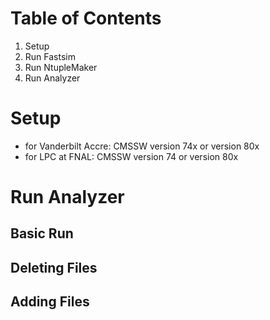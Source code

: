# Table of Contents
1. Setup
2. Run Fastsim
3. Run NtupleMaker
4. Run Analyzer

# Setup

- for Vanderbilt Accre: CMSSW version 74x or version 80x
- for LPC at FNAL: CMSSW version 74 or version 80x

# Run Analyzer

## Basic Run

## Deleting Files

## Adding Files

